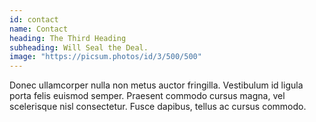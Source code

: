 ```yaml
---
id: contact
name: Contact
heading: The Third Heading
subheading: Will Seal the Deal.
image: "https://picsum.photos/id/3/500/500"
---
```


Donec ullamcorper nulla non metus auctor fringilla. Vestibulum id ligula porta felis euismod semper. Praesent commodo cursus magna, vel scelerisque nisl consectetur. Fusce dapibus, tellus ac cursus commodo.
